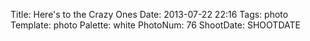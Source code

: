 Title: Here's to the Crazy Ones
Date: 2013-07-22 22:16
Tags: photo
Template: photo
Palette: white
PhotoNum: 76
ShootDate: SHOOTDATE

